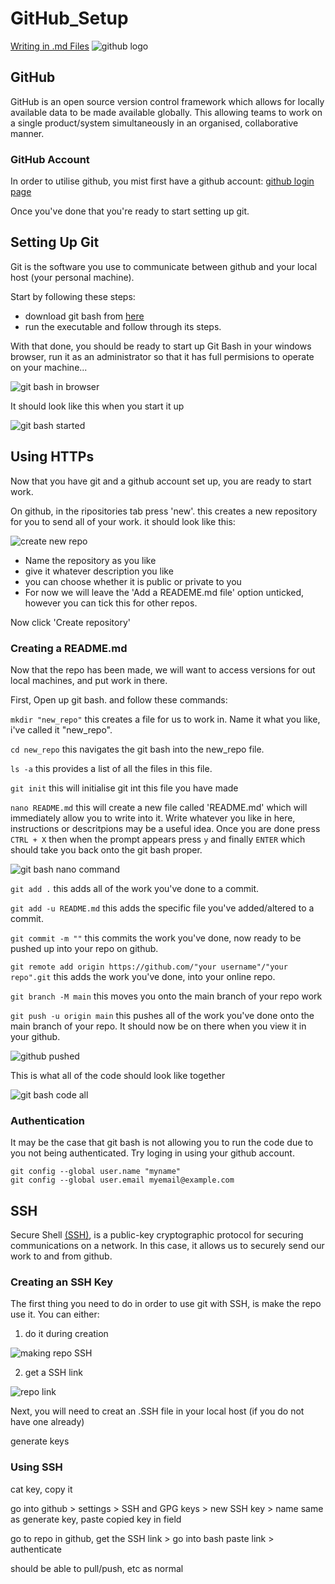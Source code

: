 # GitHub_Setup
[Writing in .md Files](https://github.com/R-a-Moore/Writing_In_md)
![github logo](https://www.netmatters.co.uk/uploads/article/636/github-NVKO.png)
## GitHub
GitHub is an open source version control framework which allows for locally available data to be made available globally. This allowing teams to work on a single product/system simultaneously in an organised, collaborative manner.


### GitHub Account
In order to utilise github, you mist first have a github account: [github login page](https://github.com/)

Once you've done that you're ready to start setting up git.
## Setting Up Git
Git is the software you use to communicate between github and your local host (your personal machine).

Start by following these steps:
- download git bash from [here](https://gitforwindows.org/)
- run the executable and follow through its steps.

With that done, you should be ready to start up Git Bash in your windows browser, run it as an administrator so that it has full permisions to operate on your machine...

![git bash in browser](https://user-images.githubusercontent.com/47668244/181805670-e543161e-7deb-495c-8220-c4ae665f7df2.png)

It should look like this when you start it up

![git bash started](https://user-images.githubusercontent.com/47668244/181805721-8c80c55e-9e8b-4d34-ad58-fb905bbe5af4.png)

## Using HTTPs
Now that you have git and a github account set up, you are ready to start work.

On github, in the ripositories tab press 'new'. this creates a new repository for you to send all of your work. it should look like this: 
 
![create new repo](https://user-images.githubusercontent.com/47668244/181805754-27727057-7221-4117-a082-06d026502b0e.png)

- Name the repository as you like
- give it whatever description you like
- you can choose whether it is public or private to you
- For now we will leave the 'Add a READEME.md file' option unticked, however you can tick this for other repos.

Now click 'Create repository'

### Creating a README.md
Now that the repo has been made, we will want to access versions for out local machines, and put work in there.

First, Open up git bash. and follow these commands:

`mkdir "new_repo"` this creates a file for us to work in. Name it what you like, i've called it "new_repo".

`cd new_repo` this navigates the git bash into the new_repo file.

`ls -a` this provides a list of all the files in this file.

`git init` this will initialise git int this file you have made

`nano README.md` this will create a new file called 'README.md' which will immediately allow you to write into it.
Write whatever you like in here, instructions or descritpions may be a useful idea.
Once you are done press `CTRL + X` then when the prompt appears press `y` and finally `ENTER` which should take you back onto the git bash proper.

![git bash nano command]()

`git add .` this adds all of the work you've done to a commit.

`git add -u README.md` this adds the specific file you've added/altered to a commit.

`git commit -m ""` this commits the work you've done, now ready to be pushed up into your repo on github.

`git remote add origin https://github.com/"your username"/"your repo".git` this adds the work you've done, into your online repo.

`git branch -M main` this moves you onto the main branch of your repo work

`git push -u origin main` this pushes all of the work you've done onto the main branch of your repo. It should now be on there when you view it in your github.

![github pushed]()

This is what all of the code should look like together

![git bash code all]()
### Authentication
It may be the case that git bash is not allowing you to run the code due to you not being authenticated. Try loging in using your github account.

```commandline
git config --global user.name "myname"
git config --global user.email myemail@example.com
```

## SSH

Secure Shell [(SSH)](https://en.wikipedia.org/wiki/Secure_Shell), is a public-key cryptographic protocol for securing communications on a network. In this case, it allows us to securely send our work to and from github.

### Creating an SSH Key
The first thing you need to do in order to use git with SSH, is make the repo use it. You can either:
1. do it during creation

![making repo SSH]()

2. get a SSH link

![repo link]()

Next, you will need to creat an .SSH file in your local host (if you do not have one already)

generate keys

### Using SSH

cat key, copy it

go into github > settings > SSH and GPG keys > new SSH key > name same as generate key, paste copied key in field

go to repo in github, get the SSH link > go into bash paste link > authenticate

should be able to pull/push, etc as normal
